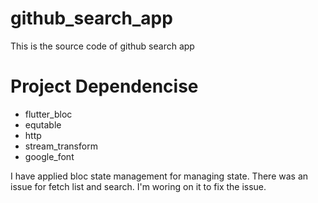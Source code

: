 # github_search_app
This is the source code of github search app

# Project Dependencise
- flutter_bloc
- equtable
- http
- stream_transform
- google_font

I have applied bloc state management for managing state.
There was an issue for fetch list and search. I'm woring on it to fix the issue. 

